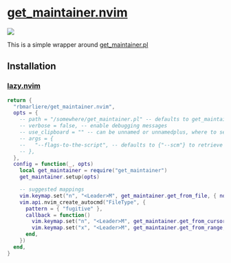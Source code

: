 # [get_maintainer.nvim](https://marliere.net/posts/6/)

![](https://marliere.net/img/getmaintainer.gif)

This is a simple wrapper around
[get_maintainer.pl](https://git.kernel.org/pub/scm/linux/kernel/git/torvalds/linux.git/tree/scripts/get_maintainer.pl)

## Installation

### [lazy.nvim](https://github.com/folke/lazy.nvim)

```lua
return {
  "rbmarliere/get_maintainer.nvim",
  opts = {
    -- path = "/somewhere/get_maintainer.pl" -- defaults to get_maintainer.pl, assume it's visible in $PATH
    -- verbose = false, -- enable debugging messages
    -- use_clipboard = "" -- can be unnamed or unnamedplus, where to send the script output
    -- args = {
    --   "--flags-to-the-script", -- defaults to {"--scm"} to retrieve the trees too
    -- },
  },
  config = function(_, opts)
    local get_maintainer = require("get_maintainer")
    get_maintainer.setup(opts)

    -- suggested mappings
    vim.keymap.set("n", "<Leader>M", get_maintainer.get_from_file, { noremap = true })
    vim.api.nvim_create_autocmd("FileType", {
      pattern = { "fugitive" },
      callback = function()
        vim.keymap.set("n", "<Leader>M", get_maintainer.get_from_cursor, { noremap = true, buffer = true })
        vim.keymap.set("x", "<Leader>M", get_maintainer.get_from_range, { noremap = true, buffer = true })
      end,
    })
  end,
}
```
